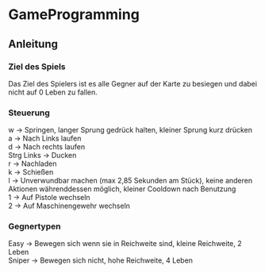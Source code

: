 # GameProgramming

## Anleitung

### Ziel des Spiels
Das Ziel des Spielers ist es alle Gegner auf der Karte zu besiegen und dabei nicht auf 0 Leben zu fallen.

### Steuerung
w -> Springen, langer Sprung gedrück halten, kleiner Sprung kurz drücken\
a -> Nach Links laufen\
d -> Nach rechts laufen\
Strg Links -> Ducken\
r -> Nachladen\
k -> Schießen\
l -> Unverwundbar machen (max 2,85 Sekunden am Stück), keine anderen Aktionen währenddessen möglich, kleiner Cooldown nach Benutzung\
1 -> Auf Pistole wechseln\
2 -> Auf Maschinengewehr wechseln

### Gegnertypen
Easy -> Bewegen sich wenn sie in Reichweite sind, kleine Reichweite, 2 Leben\
Sniper -> Bewegen sich nicht, hohe Reichweite, 4 Leben
